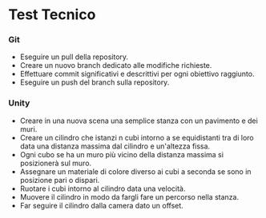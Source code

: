 # Test Tecnico

### Git

- Eseguire un pull della repository.
- Creare un nuovo branch dedicato alle modifiche richieste.
- Effettuare commit significativi e descrittivi per ogni obiettivo raggiunto.
- Eseguire un push del branch sulla repository.

### Unity

- Creare in una nuova scena una semplice stanza con un pavimento e dei muri.
- Creare un cilindro che istanzi n cubi intorno a se equidistanti tra di loro data una distanza massima dal cilindro e un'altezza fissa.
- Ogni cubo se ha un muro più vicino della distanza massima si posizionerà sul muro.
- Assegnare un materiale di colore diverso ai cubi a seconda se sono in posizione pari o dispari.
- Ruotare i cubi intorno al cilindro data una velocità.
- Muovere il cilindro in modo da fargli fare un percorso nella stanza.
- Far seguire il cilindro dalla camera dato un offset.